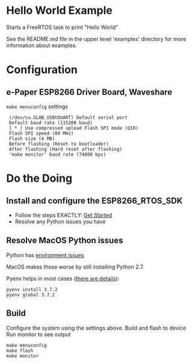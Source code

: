 # Hello World Example

Starts a FreeRTOS task to print "Hello World"

See the README.md file in the upper level 'examples' directory for more information about examples.


# Configuration

## e-Paper ESP8266 Driver Board, Waveshare

`make menuconfig` settings

```
 (/dev/cu.SLAB_USBtOUART) Default serial port 
 Default baud rate (115200 baud)
 [ * ] Use compressed upload Flash SPI mode (QI0)
 Flash SPI speed (80 MHz)
 Flash size (4 MB)
 Before flashing (Reset to bootloader)
 After flashing (Hard reset after flashing) 
 'make monitor' baud rate (74880 bps)
```

# Do the Doing

## Install and configure the ESP8266_RTOS_SDK
* Follow the steps EXACTLY: [Get Started](https://docs.espressif.com/projects/esp8266-rtos-sdk/en/latest/get-started/index.html)
* Resolve any Python issues you have

## Resolve MacOS Python issues

Python has [environment issues](https://xkcd.com/1987/)

MacOS makes those worse by still installing Python 2.7.

Pyenv helps in most cases ([there are details](https://opensource.com/article/19/5/python-3-default-mac)):
```
pyenv install 3.7.2
pyenv global 3.7.2
```

## Build 
Configure the system using the settings above.
Build and flash to device
Run monitor to see output

```shell
make menuconfig
make flash
make monitor
```
